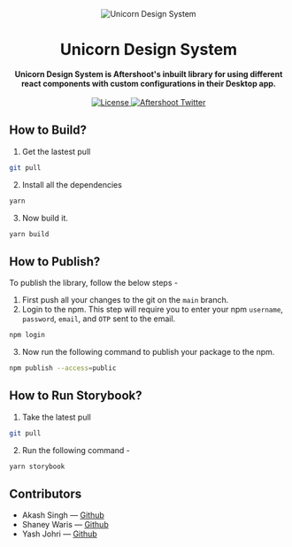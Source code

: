 <div align="center">
    <img src="https://imgur.com/buSetTc" alt="Unicorn Design System">
    <h1>Unicorn Design System</h1>
    <strong>Unicorn Design System is Aftershoot's inbuilt library for using different react components with custom configurations in their Desktop app.</strong>
</div>
<br>
<div align="center">
    <a href="https://github.com/aftershootco/Unicorn-Design-System/blob/develop-readme/LICENSE.md">
        <img src="https://img.shields.io/badge/License-Apache_2.0-blue.svg" alt="License">
    </a>
    <a href="https://twitter.com/aftershootco?lang=en">
        <img src="https://img.shields.io/twitter/follow/aftershootco?label=Twitter&style=flat&logo=twitter&color=1DA1F2" alt="Aftershoot Twitter">
    </a>
</div>

## How to Build?

1. Get the lastest pull

```sh
git pull
```

2. Install all the dependencies

```sh
yarn
```

3. Now build it.

```sh
yarn build
```

## How to Publish?

To publish the library, follow the below steps -

1. First push all your changes to the git on the `main` branch.
2. Login to the npm. This step will require you to enter your npm `username`, `password`, `email`, and `OTP` sent to the email.

```sh
npm login
```

3. Now run the following command to publish your package to the npm.

```sh
npm publish --access=public
```

## How to Run Storybook?

1. Take the latest pull

```sh
git pull
```

2. Run the following command -

```sh
yarn storybook
```

## Contributors

-   Akash Singh — [Github](https://github.com/frannkenstein)
-   Shaney Waris — [Github](https://github.com/ShaneyWaris)
-   Yash Johri — [Github](https://github.com/yash1200)
